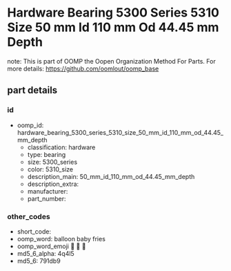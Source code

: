 # Hardware Bearing 5300 Series 5310 Size 50 mm Id 110 mm Od 44.45 mm Depth  

note: This is part of OOMP the Oopen Organization Method For Parts. For more details: https://github.com/oomlout/oomp_base

##  part details





### id
* oomp_id: hardware_bearing_5300_series_5310_size_50_mm_id_110_mm_od_44.45_mm_depth
  * classification: hardware
  * type: bearing
  * size: 5300_series
  * color: 5310_size
  * description_main: 50_mm_id_110_mm_od_44.45_mm_depth
  * description_extra: 
  * manufacturer: 
  * part_number: 

### other_codes
* short_code: 
* oomp_word: balloon baby fries
* oomp_word_emoji :balloon: :baby: :fries:
* md5_6_alpha: 4q4l5
* md5_6: 791db9